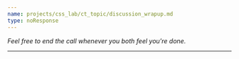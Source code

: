 ```yaml
---
name: projects/css_lab/ct_topic/discussion_wrapup.md
type: noResponse
---
```


_Feel free to end the call whenever you both feel you're done._

---
